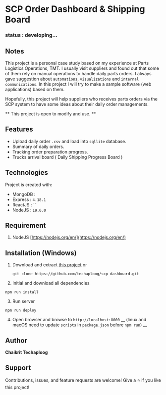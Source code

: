 # SCP Order Dashboard & Shipping Board
### status : developing...

## Notes
This project is a personal case study based on my experience at Parts Logistics Operations, TMT. I usually visit suppliers and found out that some of them rely on manual operations to handle daily parts orders. I always gave suggestion about `automations`, `visualizations` and `internal communications`. In this project I will try to make a sample software (web applications) based on them.

Hopefully, this project will help suppliers who receives parts orders via the SCP system to have some ideas about their daily order managements.

** This project is open to modify and use. **

## Features
- Upload daily order `.csv` and load into `sqllite` database.
- Summary of daily orders.
- Tracking order preparation progress.
- Trucks arrival board ( Daily Shipping Progress Board )

## Technologies
Project is created with:
* MongoDB : 
* Express : `4.18.1`
* ReactJS : ``
* NodeJS  : `19.0.0`

## Requirement
1. NodeJS [https://nodejs.org/en/](https://nodejs.org/en/)

## Installation (Windows)
1. Download and extract [this project](https://github.com/techaploog) or
   ```
   git clone https://github.com/techaploog/scp-dashboard.git
   ```
2. Initial and download all dependencies
  ```
  npm run install
  ```
3. Run server
  ```
  npm run deploy
  ```
4. Open browser and browse to `http://localhost:8000`
  __ (linux and macOS need to update `scripts` in `package.json` before `npm run`) __

## Author
**Chaikrit Techaploog**

## Support
Contributions, issues, and feature requests are welcome!
Give a ⭐️ if you like this project!
